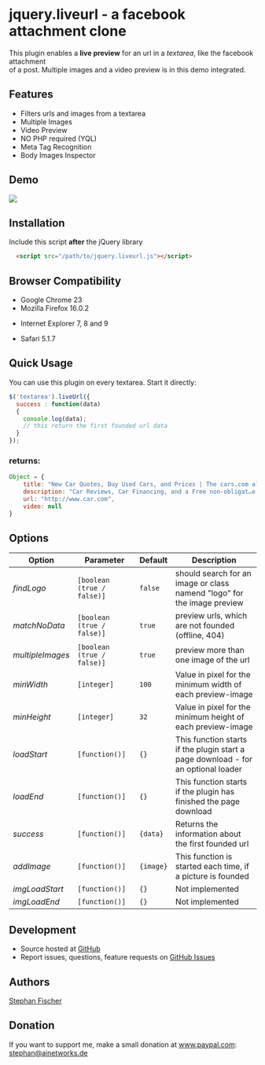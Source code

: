 # jquery.liveurl - a facebook attachment clone

This plugin enables a **live preview** for an url in a *textarea*,
like the facebook attachment<br/> of a post. Multiple images and a video preview is in this demo integrated.

## Features
 + Filters urls and images from a textarea
 + Multiple Images
 + Video Preview
 + NO PHP required (YQL)
 + Meta Tag Recognition
 + Body Images Inspector

## Demo


[![](http://25.media.tumblr.com/tumblr_mdiyp1bDim1rl9djro1_1280.png)](http://25.media.tumblr.com/tumblr_mdiyp1bDim1rl9djro1_1280.png)

## Installation
Include this script **after** the jQuery library
```html
  <script src="/path/to/jquery.liveurl.js"></script>
```

## Browser Compatibility
 + Google Chrome 23
 + Mozilla Firefox 16.0.2
 * Internet Explorer 7, 8 and 9
 + Safari 5.1.7

## Quick Usage
You can use this plugin on every textarea. Start it directly:

```javascript
$('textarea').liveUrl({
  success : function(data) 
  {  
    console.log(data);
    // this return the first founded url data
  }
});
```
### returns: ###
```javascript
Object = {
    title: "New Car Quotes, Buy Used Cars, and Prices | The cars.com alternative  | Car.com", 
    description: "Car Reviews, Car Financing, and a Free non-obligat…e.", 
    url: "http://www.car.com", 
    video: null
}
```

## Options

| Option | Parameter | Default |  Description |
| ------------- | ------------- |------------- | ------------- |
| *findLogo* | `[boolean (true / false)]` | `false` |  should search for an image or class namend "logo" for the image preview |  
| *matchNoData* | `[boolean (true / false)]` | `true`  |  preview urls, which are not founded (offline, 404) |  
| *multipleImages* | `[boolean (true / false)]` | `true`  |  preview more than one  image of the url  | 
| *minWidth* | `[integer]` | `100`  |  Value in pixel for the minimum width of each preview-image  | 
| *minHeight* | `[integer]` | `32`  |  Value in pixel for the minimum height of each preview-image  | 
| *loadStart* | `[function()]` | `{}`  | This function starts if the plugin start a page download - for an optional loader | 
| *loadEnd* | `[function()]` | `{}`  | This function starts if the plugin has finished the page download | 
| *success* | `[function()]` | `{data}`  | Returns the information about the first founded url | 
| *addImage* | `[function()]` | `{image}`  | This function is started each time, if a picture is founded | 
| *imgLoadStart* | `[function()]` | `{}`  | Not implemented | 
| *imgLoadEnd* | `[function()]` | `{}`  | Not implemented | 

## Development

- Source hosted at [GitHub](https://github.com/stephan-fischer/jQuery-LiveUrl)
- Report issues, questions, feature requests on [GitHub Issues](https://github.com/stephan-fischer/jQuery-LiveUrl/issues)

## Authors

[Stephan Fischer](https://github.com/stephan-fischer)


## Donation
If you want to support me, make a small donation  at www.paypal.com: stephan@ainetworks.de